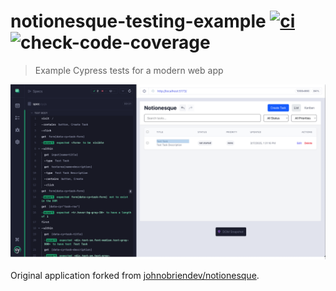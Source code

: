 # notionesque-testing-example [![ci](https://github.com/bahmutov/notionesque-testing-example/actions/workflows/ci.yml/badge.svg?branch=main)](https://github.com/bahmutov/notionesque-testing-example/actions/workflows/ci.yml) ![check-code-coverage](https://img.shields.io/badge/code--coverage-69.94%25-yellow)

> Example Cypress tests for a modern web app

![An example E2E test](./images/task.png)

Original application forked from [johnobriendev/notionesque](https://github.com/johnobriendev/notionesque).
